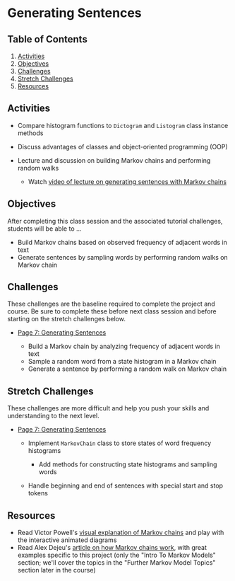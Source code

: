# Generating Sentences

## Table of Contents <!-- omit in toc -->

1. [Activities](#activities)
1. [Objectives](#objectives)
1. [Challenges](#challenges)
1. [Stretch Challenges](#stretch-challenges)
1. [Resources](#resources)

## Activities

- Compare histogram functions to `Dictogram` and `Listogram` class instance methods
- Discuss advantages of classes and object-oriented programming (OOP)
- Lecture and discussion on building Markov chains and performing random walks

  - Watch [video of lecture on generating sentences with Markov chains]

## Objectives

After completing this class session and the associated tutorial challenges, students will be able to ...

- Build Markov chains based on observed frequency of adjacent words in text
- Generate sentences by sampling words by performing random walks on Markov chain

## Challenges

These challenges are the baseline required to complete the project and course. Be sure to complete these before next class session and before starting on the stretch challenges below.

- [Page 7: Generating Sentences]

  - Build a Markov chain by analyzing frequency of adjacent words in text
  - Sample a random word from a state histogram in a Markov chain
  - Generate a sentence by performing a random walk on Markov chain

## Stretch Challenges

These challenges are more difficult and help you push your skills and understanding to the next level.

- [Page 7: Generating Sentences]

  - Implement `MarkovChain` class to store states of word frequency histograms

    - Add methods for constructing state histograms and sampling words

  - Handle beginning and end of sentences with special start and stop tokens

## Resources

- Read Victor Powell's [visual explanation of Markov chains] and play with the interactive animated diagrams
- Read Alex Dejeu's [article on how Markov chains work][dejeu markov article], with great examples specific to this project (only the "Intro To Markov Models" section; we'll cover the topics in the "Further Markov Model Topics" section later in the course)

[dejeu markov article]: https://hackernoon.com/from-what-is-a-markov-model-to-here-is-how-markov-models-work-1ac5f4629b71
[page 7: generating sentences]: https://bit.ly/tutorial-tweet-generator
[video of lecture on generating sentences with markov chains]: https://www.youtube.com/watch?v=NcmSugXmB-g
[visual explanation of markov chains]: http://setosa.io/blog/2014/07/26/markov-chains/
